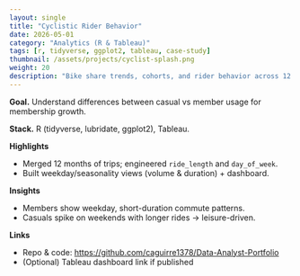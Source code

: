 ```yaml
---
layout: single
title: "Cyclistic Rider Behavior"
date: 2026-05-01
category: "Analytics (R & Tableau)"
tags: [r, tidyverse, ggplot2, tableau, case-study]
thumbnail: /assets/projects/cyclist-splash.png
weight: 20
description: "Bike share trends, cohorts, and rider behavior across 12 months."
---
```


**Goal.** Understand differences between casual vs member usage for membership growth.

**Stack.** R (tidyverse, lubridate, ggplot2), Tableau.

**Highlights**
- Merged 12 months of trips; engineered `ride_length` and `day_of_week`.
- Built weekday/seasonality views (volume & duration) + dashboard.

**Insights**
- Members show weekday, short-duration commute patterns.
- Casuals spike on weekends with longer rides → leisure-driven.

**Links**
- Repo & code: <https://github.com/caguirre1378/Data-Analyst-Portfolio>
- (Optional) Tableau dashboard link if published
